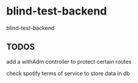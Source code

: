 # blind-test-backend

blind-test-backend

## TODOS

add a withAdm controller to protect certain routes

check spotify terms of service to store data in db
